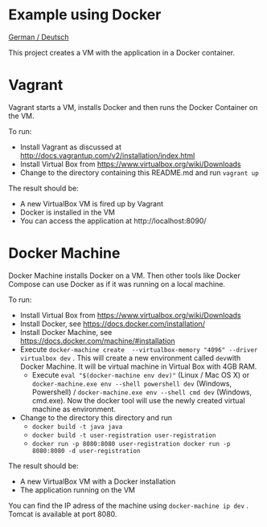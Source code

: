 Example using Docker
==============

[German / Deutsch](LIESMICH.md)

This project creates a VM with the application in a Docker
container.


# Vagrant

Vagrant starts a VM, installs Docker and then runs the Docker
Container on the VM.

To run:

- Install Vagrant as discussed at
  http://docs.vagrantup.com/v2/installation/index.html
- Install Virtual Box from https://www.virtualbox.org/wiki/Downloads
- Change to the directory containing this README.md and run `vagrant
   up`

The result should be:

- A new VirtualBox VM is fired up by Vagrant
- Docker is installed in the VM
- You can access the application at http://localhost:8090/

# Docker Machine

Docker Machine installs Docker on a VM. Then other tools like Docker
Compose can use Docker as if it was running on a local machine.

To run:

- Install Virtual Box from https://www.virtualbox.org/wiki/Downloads
- Install Docker, see https://docs.docker.com/installation/
- Install Docker Machine, see https://docs.docker.com/machine/#installation
- Execute `docker-machine create  --virtualbox-memory "4096" --driver
  virtualbox dev` . This will create a new environment called `dev`with Docker
  Machine. It will be virtual machine in Virtual Box with 4GB RAM.
  - Execute `eval "$(docker-machine env dev)"` (Linux / Mac OS X) or
    `docker-machine.exe env --shell powershell dev` (Windows,
    Powershell) /  `docker-machine.exe env --shell cmd dev` (Windows,
    cmd.exe). Now the docker tool will use the newly created virtual
    machine as environment.
- Change to the directory this directory and run
  - `docker build -t java java`
  - `docker build -t user-registration user-registration`
  - `docker run -p 8080:8080 user-registration docker run -p 8080:8080
    -d user-registration`

The result should be:

- A new VirtualBox VM with a Docker installation
- The application running on the VM

You can find the IP adress of the machine using `docker-machine ip
dev` . Tomcat is available at port 8080.
